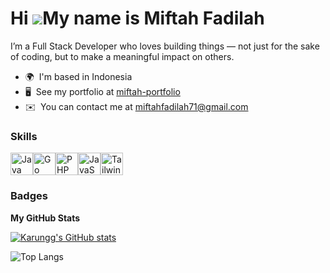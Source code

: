 Hi ![](https://user-images.githubusercontent.com/18350557/176309783-0785949b-9127-417c-8b55-ab5a4333674e.gif)My name is Miftah Fadilah
======================================================================================================================================

I’m a Full Stack Developer who loves building things — not just for the sake of coding, but to make a meaningful impact on others.

* 🌍  I'm based in Indonesia
* 🖥️  See my portfolio at [miftah-portfolio](http://miftah-fadilah-portfolio.vercel.app/)
* ✉️  You can contact me at [miftahfadilah71@gmail.com](mailto:miftahfadilah71@gmail.com)

### Skills

<p align="left">
<a href="https://www.oracle.com/java/" target="_blank" rel="noreferrer"><img src="https://raw.githubusercontent.com/danielcranney/readme-generator/main/public/icons/skills/java-colored.svg" width="36" height="36" alt="Java" /></a><a href="https://go.dev/doc/" target="_blank" rel="noreferrer"><img src="https://raw.githubusercontent.com/danielcranney/readme-generator/main/public/icons/skills/go-colored.svg" width="36" height="36" alt="Go" /></a><a href="https://www.php.net/" target="_blank" rel="noreferrer"><img src="https://raw.githubusercontent.com/danielcranney/readme-generator/main/public/icons/skills/php-colored.svg" width="36" height="36" alt="PHP" /></a><a href="https://developer.mozilla.org/en-US/docs/Web/JavaScript" target="_blank" rel="noreferrer"><img src="https://raw.githubusercontent.com/danielcranney/readme-generator/main/public/icons/skills/javascript-colored.svg" width="36" height="36" alt="JavaScript" /></a><a href="https://tailwindcss.com/" target="_blank" rel="noreferrer"><img src="https://raw.githubusercontent.com/danielcranney/readme-generator/main/public/icons/skills/tailwindcss-colored.svg" width="36" height="36" alt="TailwindCSS" /></a>
</p>

### Badges

<b>My GitHub Stats</b>

<a href="http://www.github.com/Karungg"><img src="https://github-readme-stats.vercel.app/api?username=Karungg&show_icons=true&hide=&count_private=true&title_color=f97316&text_color=ffffff&icon_color=f97316&bg_color=1c1917&hide_border=true&show_icons=true" alt="Karungg's GitHub stats" /></a>

![Top Langs](https://github-readme-stats.vercel.app/api/top-langs/?username=Karungg&layout=compact&bg_color=1C1917&title_color=EF6F16&text_color=ffffff&hide_border=true)
